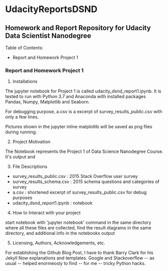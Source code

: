 # UdacityReportsDSND

## Homework and Report Repository for Udacity Data Scientist Nanodegree

Table of Contents:
+ Report and Homework Project 1

### Report and Homework Project 1

1. Installations

The jupyter notebook for Project 1 is called udacity_dsnd_report1.ipynb.
It is tested to run with Python 3.7 and Anaconda with installed packages Pandas, Numpy, Matplotlib and Seaborn.

For debugging purpose, a.csv is a excerpt of survey_results_public.csv with only a few lines.

Pictures shown in the jupyter inline matplotlib will be saved as png files during running.

2. Project Motivation

The Notebook represents the Project 1 of Data Science Nanodegree Course. It's output and 

3. File Descriptions

+ survey_results_public.csv : 2015 Stack Overflow user survey
+ survey_results_schema.csv : 2015 schema questions and categories of survey
+ a.csv : shortened excerpt of survey_results_public.csv for debug purposes
+ udacity_dsnd_report1.ipynb : notebook

4. How to Interact with your project

start notebook with 'jupyter notebook' command in the same directory where all these files are collected,
find the result diagrams in the same directory,  and additional info in the notebooks output

5. Licensing, Authors, Acknowledgements, etc.

For establishing the Github Blog Post, I have to thank Barry Clark for his Jekyll Now explanations and templates.
Google and Stackoverflow -- as usual -- helped enormeosly to find -- for me -- tricky Python hacks.
